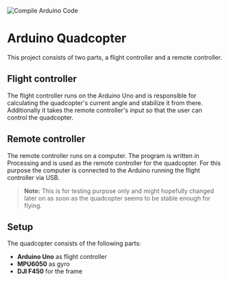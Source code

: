 ![Compile Arduino Code](https://github.com/Tayfex/ArduinoQuadcopter/workflows/Compile%20Arduino%20Code/badge.svg)
# Arduino Quadcopter

This project consists of two parts, a flight controller and a remote controller.

## Flight controller

The flight controller runs on the Arduino Uno and is responsible for calculating the quadcopter's current angle and stabilize it from there.
Additionally it takes the remote controller's input so that the user can control the quadcopter.

## Remote controller

The remote controller runs on a computer. The program is written in Processing and is used as the remote controller for the quadcopter. For this purpose the computer is connected to the Arduino running the flight controller via USB.

> **Note:** This is for testing purpose only and might hopefully changed later on as soon as the quadcopter seems to be stable enough for flying.

## Setup

The quadcopter consists of the following parts:

- **Arduino Uno** as flight controller
- **MPU6050** as gyro
- **DJI F450** for the frame
